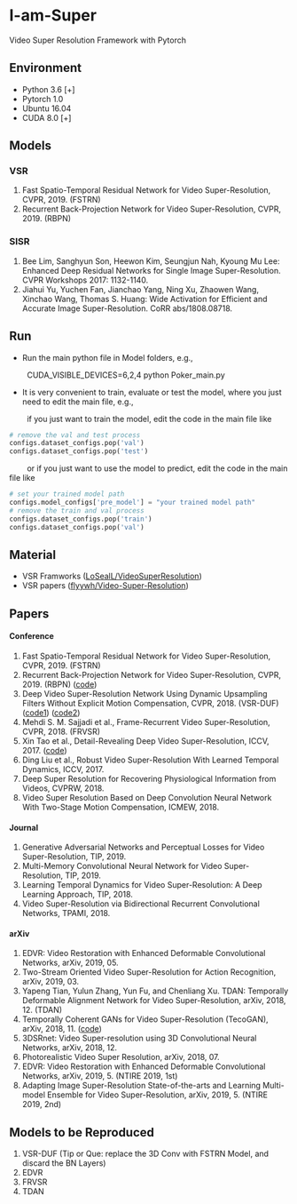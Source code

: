 # I-am-Super
Video Super Resolution Framework with Pytorch

## Environment
* Python 3.6 [+]
* Pytorch 1.0
* Ubuntu 16.04
* CUDA 8.0 [+]

## Models 
### VSR
1. Fast Spatio-Temporal Residual Network for Video Super-Resolution, CVPR, 2019. (FSTRN)
2. Recurrent Back-Projection Network for Video Super-Resolution, CVPR, 2019. (RBPN)
### SISR
1. 	Bee Lim, Sanghyun Son, Heewon Kim, Seungjun Nah, Kyoung Mu Lee: Enhanced Deep Residual Networks for Single Image Super-Resolution. CVPR Workshops 2017: 1132-1140.
2. Jiahui Yu, Yuchen Fan, Jianchao Yang, Ning Xu, Zhaowen Wang, Xinchao Wang, Thomas S. Huang: Wide Activation for Efficient and Accurate Image Super-Resolution. CoRR abs/1808.08718.

## Run
* Run the main python file in Model folders, e.g., 

&ensp;&ensp;&ensp;&ensp; CUDA_VISIBLE_DEVICES=6,2,4 python Poker_main.py

* It is very convenient to train, evaluate or test the model, where you just need to edit the main file, e.g.,

&ensp;&ensp;&ensp;&ensp; if you just want to train the model, edit the code in the main file like
```python
# remove the val and test process
configs.dataset_configs.pop('val')
configs.dataset_configs.pop('test')
```

&ensp;&ensp;&ensp;&ensp; or if you just want to use the model to predict, edit the code in the main file like
```python
# set your trained model path
configs.model_configs['pre_model'] = "your trained model path"
# remove the train and val process
configs.dataset_configs.pop('train')
configs.dataset_configs.pop('val')
```


## Material
* VSR Framworks ([LoSealL/VideoSuperResolution](https://github.com/LoSealL/VideoSuperResolution))
* VSR papers ([flyywh/Video-Super-Resolution](https://github.com/flyywh/Video-Super-Resolution))

## Papers
#### Conference
1. Fast Spatio-Temporal Residual Network for Video Super-Resolution, CVPR, 2019. (FSTRN)
2. Recurrent Back-Projection Network for Video Super-Resolution, CVPR, 2019. (RBPN) ([code](https://github.com/alterzero/RBPN-Pytorch))
3. Deep Video Super-Resolution Network Using Dynamic Upsampling Filters Without Explicit Motion Compensation, CVPR, 2018. (VSR-DUF) ([code1](https://github.com/yhjo09/VSR-DUF)) ([code2](https://github.com/HymEric/VSR-DUF-Reimplement))
4. Mehdi S. M. Sajjadi et al., Frame-Recurrent Video Super-Resolution, CVPR, 2018. (FRVSR)
5. Xin Tao et al., Detail-Revealing Deep Video Super-Resolution, ICCV, 2017. ([code](https://github.com/jiangsutx/SPMC_VideoSR))
6. Ding Liu et al., Robust Video Super-Resolution With Learned Temporal Dynamics, ICCV, 2017.
7. Deep Super Resolution for Recovering Physiological Information from Videos, CVPRW, 2018.
8. Video Super Resolution Based on Deep Convolution Neural Network With Two-Stage Motion Compensation, ICMEW, 2018.

#### Journal
1. Generative Adversarial Networks and Perceptual Losses for Video Super-Resolution, TIP, 2019.
2. Multi-Memory Convolutional Neural Network for Video Super-Resolution, TIP, 2019.
3. Learning Temporal Dynamics for Video Super-Resolution: A Deep Learning Approach, TIP, 2018.
4. Video Super-Resolution via Bidirectional Recurrent Convolutional Networks, TPAMI, 2018.

#### arXiv
1. EDVR: Video Restoration with Enhanced Deformable Convolutional Networks, arXiv, 2019, 05.
2. Two-Stream Oriented Video Super-Resolution for Action Recognition, arXiv, 2019, 03.
3. Yapeng Tian, Yulun Zhang, Yun Fu, and Chenliang Xu. TDAN: Temporally Deformable Alignment Network for Video Super-Resolution, arXiv, 2018, 12. (TDAN)
4. Temporally Coherent GANs for Video Super-Resolution (TecoGAN), arXiv, 2018, 11. ([code](https://github.com/thunil/TecoGAN))
5. 3DSRnet: Video Super-resolution using 3D Convolutional Neural Networks, arXiv, 2018, 12.
6. Photorealistic Video Super Resolution, arXiv, 2018, 07.
7. EDVR: Video Restoration with Enhanced Deformable Convolutional Networks, arXiv, 2019, 5. (NTIRE 2019, 1st)
8. Adapting Image Super-Resolution State-of-the-arts and Learning Multi-model Ensemble for Video Super-Resolution, arXiv, 2019, 5. (NTIRE 2019, 2nd)

## Models to be Reproduced
1. VSR-DUF
  (Tip or Que: replace the 3D Conv with FSTRN Model, and discard the BN Layers)
2. EDVR 
2. FRVSR
4. TDAN
